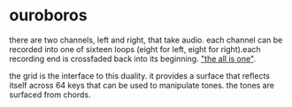 # ouroboros

there are two channels, left and right, that take audio. each channel can be recorded into one of sixteen loops (eight for left, eight for right).each recording end is crossfaded back into its beginning. ["the all is one"](https://en.wikipedia.org/wiki/Ouroboros#/media/File:Chrysopoea_of_Cleopatra_1.png).

the grid is the interface to this duality. it provides a surface that reflects itself across 64 keys that can be used to manipulate tones. the tones are surfaced from chords.
